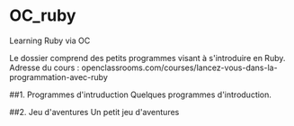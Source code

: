 # OC_ruby
Learning Ruby via OC

Le dossier comprend des petits programmes visant à s'introduire en Ruby. 
Adresse du cours : openclassrooms.com/courses/lancez-vous-dans-la-programmation-avec-ruby

##1. Programmes d'intruduction
Quelques programmes d'introduction.

##2. Jeu d'aventures
Un petit jeu d'aventures

